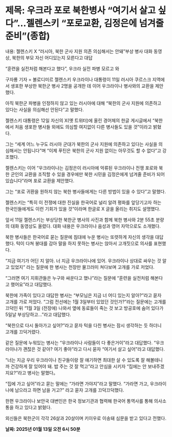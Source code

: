 # **제목: 우크라 포로 북한병사 “여기서 살고 싶다”…젤렌스키 “포로교환, 김정은에 넘겨줄 준비”(종합)**

  내용: 젤렌스키 X “러시아, 북한 군사 지원 의존 의심해서는 안돼”부상 병사 대화 동영상, 북한의 부모 자신 어디있는지 모른다고 대답

“훈련을 실전처럼 해본다고 했다”, 우크라 실전 파병 모르고 와

구자룡 기자 = 볼로디미르 젤렌스키 우크라이나 대통령이 11일 러시아 쿠르스크 지역에서 생포한 부상한 북한군 병사 2명을 공개한 데 이어 우크라이나 병사와의 교환을 제안했다.

아직 북한군 파병을 인정하지 않고 있는 러시아에 대해 “북한의 군사 지원에 의존하고 있다는 사실을 의심해선 안된다”고 말했다.

젤렌스키 대통령은 12일 자신의 X(옛 트위터)에 올린 경어체의 한글 게시글에서 “북한에서 처음 생포한 병사들 외에도 의심할 여지없이 다른 병사들도 있을 것”이라고 밝혔다.

그는 “세계 어느 누구도 러시아 군대가 북한의 군사 지원에 의존하고 있다는 사실을 의심해서는 안됩니다”며 “이제 푸틴은 북한의 군사 지원 없이는 아무것도 할 수 없다”고 강조했다.

젤렌스키는 이어 “우크라이나는 김정은이 러시아에 억류된 우크라이나 전쟁 포로와 북한 군인의 교환을 조직할 수 있을 경우에만 북한 시민을 김정은에게 넘겨줄 준비가 되어 있습니다”라며 포로 교환을 제안했다.

그는 “포로 귀환을 원하지 않는 북한 병사들에게는 다른 방법이 있을 수 있다”고 말했다.

젤렌스키는 “특히 이 전쟁에 대한 진실을 한국어로 널리 알려 평화를 앞당기고자 하는 한국인들에게도 이런 기회가 있을 것”이라며 한글로 X 글을 올리는 취지도 설명했다.

앞서 11일 젤렌스키는 부상당한 북한군 병사의 사진과 함께 북한 병사와 2분 55초 분량의 대화 동영상도 올렸다. 대화 내용은 우크라이나 음성과 영어 자막으로도 소개했다.

북한 병사들은 한국어로 묻는 질문에 침대에 누운 병사는 또렷하게 자신의 생각을 대답했다. 턱이 다쳐 붕대를 감아 말을 하지 못하는 병사는 앉아서 고개짓으로 의사를 표현했다.

“지금 여기가 어딘 지 알아. 너 지금 우크라이나에 있어. 우크라이나 상대로 싸우는 것 알고 있었지” 라는 질문에 한 병사는 천장만 물끄러미 쳐다보며 고개를 가로 저었다.

“그러면 여기 지휘관들은 누구와 싸운다고 했나”라는 질문에 “훈련을 실전처럼 해본다고 했어요”라고 대답했다.

북한에 가족이 있다고 대답한 병사는 “부모님은 지금 너 어디 있는지 알아?”라고 묻자 고개를 가로 저었다. “그럼 전선에는 1월 3일부터 있었던 것인가?”라는 질문에는 고개를 끄덕인 뒤 “1월 3일 (전장에) 나와서 옆에 동료들이 죽는 것 보고 방공호에 숨어 있다가 5일날 부상당하고…”라고 대답했다.

“북한으로 다시 돌아가고 싶어?”라고 묻자 턱을 다친 병사는 잠시 생각하는 듯 하더니 고개를 끄덕거렸다.

같은 질문에 누워있는 병사는 “우크라이나 사람들이 다 좋은거이”라고 대답했다. “우크라이나가 괜찮은 것 같아? 여기 좋아”라고 다시 묻자 “여기서 살고 싶어”라고 대답했다.

“너는 지금 우리 우크라이나 친구들이랑 잘 얘기하면 최대한 살 수 있도록 잘 해볼테니까 건강하게 잘 있어야 돼. 밥 주는 것 잘 먹고”라고 안심을 시키자 “집에는 안 보내주겠지요?”라고 병사는 말했다。

“집에 가고 싶어”라고 묻는 말에는 “가라면 가야지”라고 말했다. “가라면 가고, 우크라이나에 남으라고 하면 남을 거고?” 라고 묻자 고개를 끄덕끄덕했다.

한편 우크라이나 보안국 대변인은 한국 정보기관과 협력해 한국어 통역사를 통해 의사소통을 하고 있다고 밝혔다.

외신들은 북한군이 각각 26살과 20살이며 키이우로 이송돼 심문을 받고 있다고 전했다.

  **날짜: 2025년 01월 13일 오전 6시 50분**